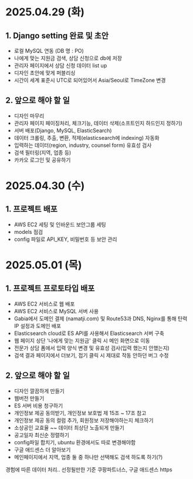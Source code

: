 # 2025.04.29 (화)

## 1. Django setting 완료 및 초안

- 로컬 MySQL 연동 (DB 명 : PO)
- 나에게 맞는 지원금 검색, 상담 신청으로 db에 저장
- 관리자 페이지에서 상담 신청 데이터 list up
- 디자인 초안에 맞게 퍼블리싱
- 시간이 세계 표준시 UTC로 되어있어서 Asia/Seoul로 TimeZone 변경

## 2. 앞으로 해야 할 일

- 디자인 마무리
- 관리자 페이지 페이징처리, 체크기능, 데이터 삭제(소프트인지 하드인지 정하기)
- 서버 배포(Django, MySQL, ElasticSearch)
- 데이터 크롤링, 추출, 변환, 적제(elasticsearch에 indexing) 자동화
- 입력하는 데이터(region, industry, counsel form) 유효성 검사
- 검색 필터링(지역, 업종 등)
- 카카오 로그인 및 공유하기

# 2025.04.30 (수)

## 1. 프로젝트 배포

- AWS EC2 세팅 및 인바운드 보안그룹 세팅
- models 점검
- config 파일로 API_KEY, 비밀번호 등 보안 관리

# 2025.05.01 (목)

## 1. 프로젝트 프로토타입 배포

- AWS EC2 서비스로 웹 배포
- AWS EC2 서비스로 MySQL 서버 사용
- Gabia에서 도메인 결제 (namatji.com) 및 Route53과 DNS, Nginx를 통해 탄력 IP 설정과 도메인 배포
- Elasticsearch cloud로 ES API를 사용해서 Elasticsearch 서버 구축
- 웹 페이지 상단 '나에게 맞는 지원금' 클릭 시 메인 화면으로 이동
- 전문가 상담 폼에서 입력 양식 변경 및 유효성 검사(입력 했는지 안했는지)
- 검색 결과 페이지에서 더보기, 접기 클릭 시 제대로 작동 안하던 버그 수정

## 2. 앞으로 해야 할 일

- 디자인 깔끔하게 만들기
- 웹버전 만들기
- ES 서버 비용 청구하기
- 개인정보 제공 동의받기, 개인정보 보호법 제 15조 ~ 17조 참고
- 개인정보 제공 동의 컬럼 추가, 회원정보 저장해야하는지 체크하기
- 소상공인 교효율 ~~ 데이터 최상단 노출되게 만들기
- 공고일자 최신순 정렬하기
- config파일 합치기, ubuntu 환경에서도 따로 변경해야함
- 구글 애드센스 더 알아보기
- 메인페이지에서 지역, 업종 둘 중 하나만 선택해도 검색 하도록 하기(?)

경험에 따른 데이터 처리..
선정될만한 기준
쿠팡파트너스, 구글 애드센스
https